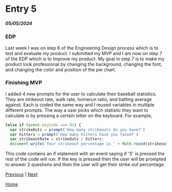 # Entry 5
##### 05/05/2024

### EDP
Last week I was on step 6 of the Engineering Design process which is to test and evaluate my product. I submitted my MVP and I am now on step 7 of the EDP which is to Improve my product. My goal in step 7 is to make my product look professional by changing the background, changing the font, and changing the color and position of the pie chart.

### Finishing MVP
I added 4 new prompts for the user to calculate their baseball statistics. They are strikeout rate, walk rate, homerun ratio, and batting average against. Each is coded the same way and I reused variables in multiple different prompts. The way a user picks which statistic they want to calculate is by pressing a certain letter on the keyboard. For example,

``` js
}else if (event.keyCode === 83) {
  var strikeOuts = prompt('How many strikeouts do you have?')
  var hitters = prompt('How many hitters have you faced?')
  var strikeoutRate = strikeOuts / hitters;
  document.write('Your strikeout percentage is ' + Math.round(strikeoutRate * 100) + '%')
```
This code contains an if statement with an event saying if 'S' is pressed the rest of the code will run. If the key is pressed then the user will be prompted to answer 2 questions and then the user will get their strike out percentage.


[Previous](entry04.md) | [Next](entry06.md)

[Home](../README.md)
